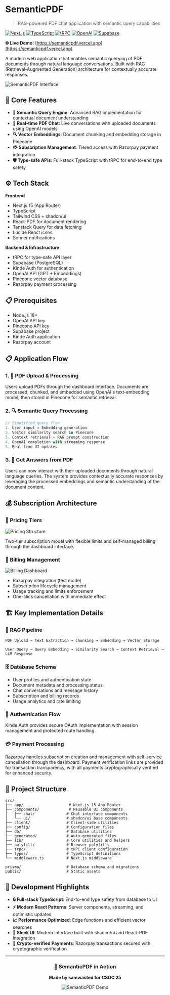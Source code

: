 # SemanticPDF

> RAG-powered PDF chat application with semantic query capabilities

[![Next.js](https://img.shields.io/badge/Next.js-15-black?style=flat-square&logo=next.js)](https://nextjs.org/)
[![TypeScript](https://img.shields.io/badge/TypeScript-007ACC?style=flat-square&logo=typescript&logoColor=white)](https://www.typescriptlang.org/)
[![tRPC](https://img.shields.io/badge/tRPC-2596BE?style=flat-square&logo=trpc&logoColor=white)](https://trpc.io/)
[![OpenAI](https://img.shields.io/badge/OpenAI-412991?style=flat-square&logo=openai&logoColor=white)](https://openai.com/)
[![Supabase](https://img.shields.io/badge/Supabase-3ECF8E?style=flat-square&logo=supabase&logoColor=white)](https://supabase.com/)

**🌐 Live Demo:** [https://semanticpdf.vercel.app](https://semanticpdf.vercel.app)

A modern web application that enables semantic querying of PDF documents through natural language conversations. Built with RAG (Retrieval-Augmented Generation) architecture for contextually accurate responses.

![SemanticPDF Interface](https://via.placeholder.com/800x450/1a1a1a/ffffff?text=SemanticPDF+Interface)

## 🔧 Core Features

- **🧠 Semantic Query Engine**: Advanced RAG implementation for contextual document understanding
- **💬 Real-time PDF Chat**: Live conversations with uploaded documents using OpenAI models
- **🔍 Vector Embeddings**: Document chunking and embedding storage in Pinecone
- **💳 Subscription Management**: Tiered access with Razorpay payment integration
- **🛡️ Type-safe APIs**: Full-stack TypeScript with tRPC for end-to-end type safety

## ⚙️ Tech Stack

**Frontend**
- Next.js 15 (App Router)
- TypeScript
- Tailwind CSS + shadcn/ui
- React-PDF for document rendering
- Tanstack Query for data fetching
- Lucide React icons
- Sonner notifications

**Backend & Infrastructure**
- tRPC for type-safe API layer
- Supabase (PostgreSQL)
- Kinde Auth for authentication
- OpenAI API (GPT + Embeddings)
- Pinecone vector database
- Razorpay payment processing

## 📋 Prerequisites

- Node.js 18+
- OpenAI API key
- Pinecone API key  
- Supabase project
- Kinde Auth application
- Razorpay account

## 📋 Application Flow

### 1. 📄 PDF Upload & Processing

Users upload PDFs through the dashboard interface. Documents are processed, chunked, and embedded using OpenAI's text-embedding model, then stored in Pinecone for semantic retrieval.

### 2. 🔍 Semantic Query Processing

```typescript
// Simplified query flow
1. User input → Embedding generation
2. Vector similarity search in Pinecone
3. Context retrieval + RAG prompt construction
4. OpenAI completion with streaming response
5. Real-time UI updates
```

### 3. 💬 Get Answers from PDF

Users can now interact with their uploaded documents through natural language queries. The system provides contextually accurate responses by leveraging the processed embeddings and semantic understanding of the document content.

## 💰 Subscription Architecture

### 💎 Pricing Tiers
![Pricing Structure](https://via.placeholder.com/600x200/059669/ffffff?text=Free+vs+Pro+Comparison)

Two-tier subscription model with flexible limits and self-managed billing through the dashboard interface.

### 🧾 Billing Management
![Billing Dashboard](https://via.placeholder.com/600x200/7c3aed/ffffff?text=Subscription+Management+Panel)

- Razorpay integration (test mode)
- Subscription lifecycle management
- Usage tracking and limits enforcement
- One-click cancellation with immediate effect

## 🏗️ Key Implementation Details

### 🔄 RAG Pipeline
```
PDF Upload → Text Extraction → Chunking → Embedding → Vector Storage
                                                              ↓
User Query → Query Embedding → Similarity Search → Context Retrieval → LLM Response
```

### 🗄️ Database Schema
- User profiles and authentication state
- Document metadata and processing status
- Chat conversations and message history
- Subscription and billing records
- Usage analytics and rate limiting

### 🔐 Authentication Flow
Kinde Auth provides secure OAuth implementation with session management and protected route handling.

### 💳 Payment Processing
Razorpay handles subscription creation and management with self-service cancellation through the dashboard. Payment verification links are provided for transaction transparency, with all payments cryptographically verified for enhanced security.

## 📁 Project Structure

```
src/
├── app/                    # Next.js 15 App Router
├── components/             # Reusable UI components
│   ├── chat/              # Chat interface components
│   └── ui/                # shadcn/ui base components
├── client/                # Client-side utilities
├── config/                # Configuration files
├── db/                    # Database utilities
├── generated/             # Auto-generated files
├── lib/                   # Core utilities and helpers
├── polyfill/              # Browser polyfills
├── trpc/                  # tRPC client configuration
├── types/                 # TypeScript definitions
└── middleware.ts          # Next.js middleware

prisma/                    # Database schema and migrations
public/                    # Static assets
```

## 🚀 Development Highlights

- **🔒 Full-stack TypeScript**: End-to-end type safety from database to UI
- **⚡ Modern React Patterns**: Server components, streaming, and optimistic updates
- **📈 Performance Optimized**: Edge functions and efficient vector searches
- **🎨 Sleek UI**: Modern interface built with shadcn/ui and React-PDF integration
- **🔐 Crypto-verified Payments**: Razorpay transactions secured with cryptographic verification

---

<div align="center">

### 🌟 SemanticPDF in Action

**Made by samwasted for CSOC 25**

![SemanticPDF Demo](https://via.placeholder.com/800x400/gradient?text=Interactive+Demo+Showcase)

</div>
